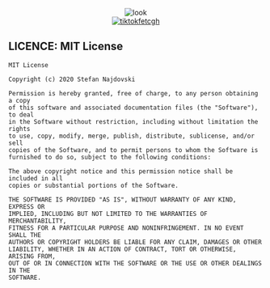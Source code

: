 <p align="center">
<img src="https://i.imgur.com/u1CGx3t.png" alt="look">
<br/>
<a href="https://github.com/snajdovski/TikTokFetch-No-Watermark/releases/download/1.1/app-noAds-release-TikFetch.apk" rel="nofollow"><img alt="tiktokfetcgh" src="https://camo.envatousercontent.com/f2ae00980877ebfa89e64fb12a9e226989488345/68747470733a2f2f692e696d6775722e636f6d2f576968435043652e706e67"></a>
</p>

## LICENCE: MIT License
```
MIT License

Copyright (c) 2020 Stefan Najdovski

Permission is hereby granted, free of charge, to any person obtaining a copy
of this software and associated documentation files (the "Software"), to deal
in the Software without restriction, including without limitation the rights
to use, copy, modify, merge, publish, distribute, sublicense, and/or sell
copies of the Software, and to permit persons to whom the Software is
furnished to do so, subject to the following conditions:

The above copyright notice and this permission notice shall be included in all
copies or substantial portions of the Software.

THE SOFTWARE IS PROVIDED "AS IS", WITHOUT WARRANTY OF ANY KIND, EXPRESS OR
IMPLIED, INCLUDING BUT NOT LIMITED TO THE WARRANTIES OF MERCHANTABILITY,
FITNESS FOR A PARTICULAR PURPOSE AND NONINFRINGEMENT. IN NO EVENT SHALL THE
AUTHORS OR COPYRIGHT HOLDERS BE LIABLE FOR ANY CLAIM, DAMAGES OR OTHER
LIABILITY, WHETHER IN AN ACTION OF CONTRACT, TORT OR OTHERWISE, ARISING FROM,
OUT OF OR IN CONNECTION WITH THE SOFTWARE OR THE USE OR OTHER DEALINGS IN THE
SOFTWARE.
```
